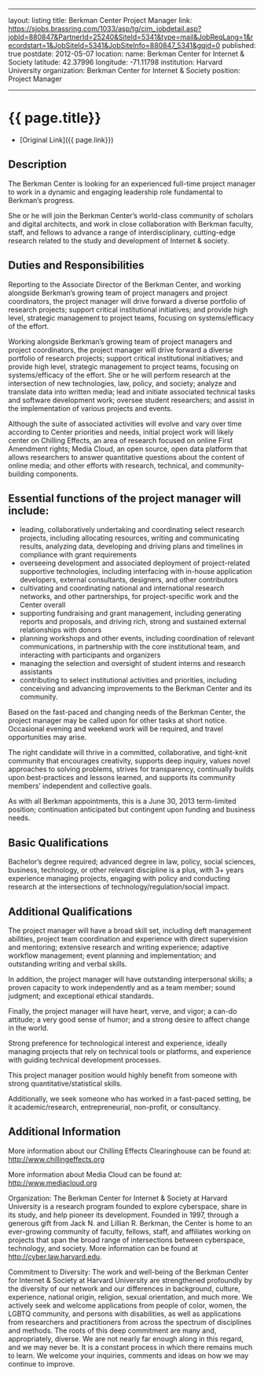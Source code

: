 ___
layout: listing
title: Berkman Center Project Manager
link: https://sjobs.brassring.com/1033/asp/tg/cim_jobdetail.asp?jobId=880847&PartnerId=25240&SiteId=5341&type=mail&JobReqLang=1&recordstart=1&JobSiteId=5341&JobSiteInfo=880847_5341&gqid=0
published: true
postdate: 2012-05-07
location:
	name: Berkman Center for Internet & Society
	latitude: 42.37996
	longitude: -71.11798
institution: Harvard University
organization: Berkman Center for Internet & Society
position: Project Manager
___

# {{ page.title}}

* [Original Link]({{ page.link}})

## Description

The Berkman Center is looking for an experienced full-time project manager to work in a dynamic and engaging leadership role fundamental to Berkman’s progress.

She or he will join the Berkman Center’s world-class community of scholars and digital architects, and work in close collaboration with Berkman faculty, staff, and fellows to advance a range of interdisciplinary, cutting-edge research related to the study and development of Internet & society.

## Duties and Responsibilities

Reporting to the Associate Director of the Berkman Center, and working alongside Berkman’s growing team of project managers and project coordinators, the project manager will drive forward a diverse portfolio of research projects; support critical institutional initiatives; and provide high level, strategic management to project teams, focusing on systems/efficacy of the effort.

Working alongside Berkman’s growing team of project managers and project coordinators, the project manager will drive forward a diverse portfolio of research projects; support critical institutional initiatives; and provide high level, strategic management to project teams, focusing on systems/efficacy of the effort. She or he will perform research at the intersection of new technologies, law, policy, and society; analyze and translate data into written media; lead and initiate associated technical tasks and software development work; oversee student researchers; and assist in the implementation of various projects and events.

Although the suite of associated activities will evolve and vary over time according to Center priorities and needs, initial project work will likely center on Chilling Effects, an area of research focused on online First Amendment rights; Media Cloud, an open source, open data platform that allows researchers to answer quantitative questions about the content of online media; and other efforts with research, technical, and community-building components.

## Essential functions of the project manager will include: 
* leading, collaboratively undertaking and coordinating select research projects, including allocating resources, writing and communicating results, analyzing data, developing and driving plans and timelines in compliance with grant requirements 
* overseeing development and associated deployment of project-related supportive technologies, including interfacing with in-house application developers, external consultants, designers, and other contributors 
* cultivating and coordinating national and international research networks, and other partnerships, for project-specific work and the Center overall 
* supporting fundraising and grant management, including generating reports and proposals, and driving rich, strong and sustained external relationships with donors 
* planning workshops and other events, including coordination of relevant communications, in partnership with the core institutional team, and interacting with participants and organizers 
* managing the selection and oversight of student interns and research assistants
* contributing to select institutional activities and priorities, including conceiving and advancing improvements to the Berkman Center and its community.

Based on the fast-paced and changing needs of the Berkman Center, the project manager may be called upon for other tasks at short notice. Occasional evening and weekend work will be required, and travel opportunities may arise.

The right candidate will thrive in a committed, collaborative, and tight-knit community that encourages creativity, supports deep inquiry, values novel approaches to solving problems, strives for transparency, continually builds upon best-practices and lessons learned, and supports its community members’ independent and collective goals.

As with all Berkman appointments, this is a June 30, 2013 term-limited position; continuation anticipated but contingent upon funding and business needs.

## Basic Qualifications
Bachelor’s degree required; advanced degree in law, policy, social sciences, business, technology, or other relevant discipline is a plus, with 3+ years experience managing projects, engaging with policy and conducting research at the intersections of technology/regulation/social impact.

## Additional Qualifications
The project manager will have a broad skill set, including deft management abilities, project team coordination and experience with direct supervision and mentoring; extensive research and writing experience; adaptive workflow management; event planning and implementation; and outstanding writing and verbal skills.

In addition, the project manager will have outstanding interpersonal skills; a proven capacity to work independently and as a team member; sound judgment; and exceptional ethical standards.

Finally, the project manager will have heart, verve, and vigor; a can-do attitude; a very good sense of humor; and a strong desire to affect change in the world.

Strong preference for technological interest and experience, ideally managing projects that rely on technical tools or platforms, and experience with guiding technical development processes.

This project manager position would highly benefit from someone with strong quantitative/statistical skills.

Additionally, we seek someone who has worked in a fast-paced setting, be it academic/research, entrepreneurial, non-profit, or consultancy.

## Additional Information
More information about our Chilling Effects Clearinghouse can be found at: http://www.chillingeffects.org

More information about Media Cloud can be found at: http://www.mediacloud.org

Organization: The Berkman Center for Internet & Society at Harvard University is a research program founded to explore cyberspace, share in its study, and help pioneer its development. Founded in 1997, through a generous gift from Jack N. and Lillian R. Berkman, the Center is home to an ever-growing community of faculty, fellows, staff, and affiliates working on projects that span the broad range of intersections between cyberspace, technology, and society. More information can be found at http://cyber.law.harvard.edu.

Commitment to Diversity: The work and well-being of the Berkman Center for Internet & Society at Harvard University are strengthened profoundly by the diversity of our network and our differences in background, culture, experience, national origin, religion, sexual orientation, and much more. We actively seek and welcome applications from people of color, women, the LGBTQ community, and persons with disabilities, as well as applications from researchers and practitioners from across the spectrum of disciplines and methods. The roots of this deep commitment are many and, appropriately, diverse. We are not nearly far enough along in this regard, and we may never be. It is a constant process in which there remains much to learn. We welcome your inquiries, comments and ideas on how we may continue to improve.